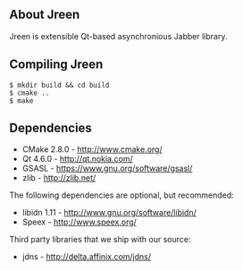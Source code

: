 About Jreen
-----------

Jreen is extensible Qt-based asynchronious Jabber library.

Compiling Jreen
---------------

    $ mkdir build && cd build
    $ cmake ..
    $ make

Dependencies
------------

* CMake 2.8.0 - http://www.cmake.org/
* Qt 4.6.0 - http://qt.nokia.com/
* GSASL - https://www.gnu.org/software/gsasl/
* zlib - http://zlib.net/

The following dependencies are optional, but recommended:

* libidn 1.11 - http://www.gnu.org/software/libidn/
* Speex - http://www.speex.org/

Third party libraries that we ship with our source:

* jdns - http://delta.affinix.com/jdns/
